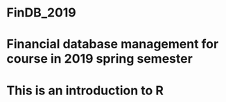 # FinDB_2019
# Financial database management for course in 2019 spring semester
# This is an introduction to R
#
